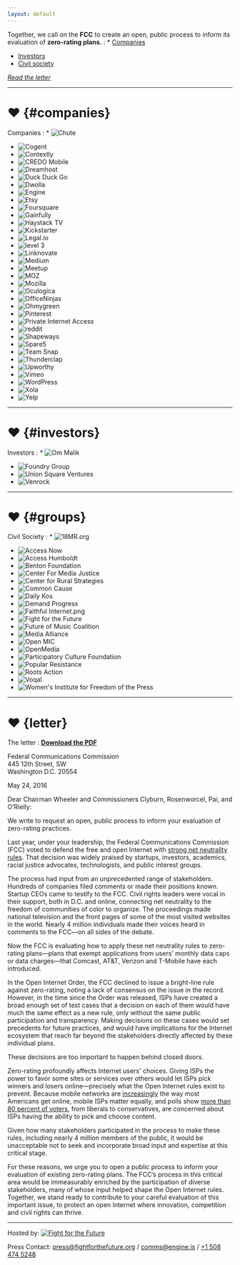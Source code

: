 ```yaml
---
layout: default
---
```


Together, we call on the **FCC** to create an open, public process to inform its evaluation of **zero-rating plans.**
: * [Companies](#companies)
  * [Investors](#investors)
  * [Civil society](#groups)

  [_Read the letter_](#letter)


---

# ♥ {#companies}

Companies
: * ![Chute](images/logos/chute.png)
  * ![Cogent](images/logos/cogent.png)
  * ![Contextly](images/logos/contexly.png)
  * ![CREDO Mobile](images/logos/credomobile.jpg)
  * ![Dreamhost](images/logos/dreamhost.png)
  * ![Duck Duck Go](images/logos/duck_duck_go.png)
  * ![Dwolla](images/logos/dwolla.png)
  * ![Engine](images/logos/engine.png)
  * ![Etsy](images/logos/etsy.png)
  * ![Foursquare](images/logos/foursquare.png)
  * ![Gainfully](images/logos/gainfully.png)
  * ![Haystack TV](images/logos/haystack_tv.jpg)
  * ![Kickstarter](images/logos/kickstarter.png)
  * ![Legal.io](images/logos/legal_io.png)
  * ![level 3](images/logos/level_3.png)
  * ![Linknovate](images/logos/linknovate.png)
  * ![Medium](images/logos/medium.png)
  * ![Meetup](images/logos/meetup.png)
  * ![MOZ](images/logos/moz.png)
  * ![Mozilla](images/logos/mozilla.png)
  * ![Oculogica](images/logos/oculogica.png)
  * ![OfficeNinjas](images/logos/office_ninjas.png)
  * ![Ohmygreen](images/logos/oh_my_green.png)
  * ![Pinterest](images/logos/pinterest.png)
  * ![Private Internet Access](images/logos/private_internet_access.png)
  * ![reddit](images/logos/reddit.png)
  * ![Shapeways](images/logos/shapeways.png)
  * ![Spare5](images/logos/spare5.png)
  * ![Team Snap](images/logos/team_snap.jpg)
  * ![Thunderclap](images/logos/thunderclap.png)
  * ![Upworthy](images/logos/upworthy.png)
  * ![Vimeo](images/logos/vimeo.png)
  * ![WordPress](images/logos/wordpress.png)
  * ![Xola](images/logos/xola.png)
  * ![Yelp](images/logos/yelp.png)



---

# ♥ {#investors}

Investors
: * ![Om Malik](images/logos/om_malik.jpg)
  * ![Foundry Group](images/logos/foundry.jpg)
  * ![Union Square Ventures](images/logos/union_square_ventures.png)
  * ![Venrock](images/logos/venrock.png)


---

# ♥ {#groups}

Civil Society
: * ![18MR.org](images/logos/18mr.png)
  * ![Access Now](images/logos/access.jpg)
  * ![Access Humboldt](images/logos/access_humboldt.jpg)
  * ![Benton Foundation](images/logos/benton.jpg)
  * ![Center For Media Justice](images/logos/cmj.png)
  * ![Center for Rural Strategies](images/logos/center-for-rural.png)
  * ![Common Cause](images/logos/common_cause_png.png)
  * ![Daily Kos](images/logos/daily_kos.png)
  * ![Demand Progress](images/logos/demand_progress.png)
  * ![Faithful Internet.png](images/logos/faithful_internet.png)
  * ![Fight for the Future](images/logos/fftf.png)
  * ![Future of Music Coalition](images/logos/fomc.jpg)
  * ![Media Alliance](images/logos/media_alliance.jpg)
  * ![Open MIC](images/logos/open_mic.png)
  * ![OpenMedia](images/logos/open_media.png)
  * ![Participatory Culture Foundation](images/logos/participatory_culture_foundation.png)
  * ![Popular Resistance](images/logos/popular_resistance.png)
  * ![Roots Action](images/logos/roots_action.png)
  * ![Voqal](images/logos/voqal.png)
  * ![Women's Institute for Freedom of the Press](images/logos/wifp.jpg)


---

# ♥ {letter}

The letter
: [**Download the PDF**](/letter.pdf)
  <!-- PLEASE KEEP THE TABS AND SPACING CONSISTENT HERE (OR ELSE) -->
  <div class="letter">
  <p>
    Federal Communications Commission<br/>
    445 12th Street, SW<br/>
    Washington D.C. 20554
  </p>
  <p>
    May 24, 2016
  </p>
  <p>
    Dear Chairman Wheeler and Commissioners Clyburn, Rosenworcel, Pai, and O’Rielly:
  </p>
  <p>
    We write to request an open, public process to inform your evaluation of zero-rating practices.
  </p>
  <p>
    Last year, under your leadership, the Federal Communications Commission (FCC) voted to defend the free and open Internet with <a href="https://www.fcc.gov/general/open-internet">strong net neutrality rules</a>. That decision was widely praised by startups, investors, academics, racial justice advocates, technologists, and public interest groups.
  </p>
  <p>
    The process had input from an unprecedented range of stakeholders. Hundreds of companies filed comments or made their positions known. Startup CEOs came to testify to the FCC. Civil rights leaders were vocal in their support, both in D.C. and online, connecting net neutrality to the freedom of communities of color to organize. The proceedings made national television and the front pages of some of the most visited websites in the world. Nearly 4 million individuals made their voices heard in comments to the FCC—on all sides of the debate.
  </p>
  <p>
    Now the FCC is evaluating how to apply these net neutrality rules to zero-rating plans—plans that exempt applications from users’ monthly data caps or data charges—that Comcast, AT&T, Verizon and T-Mobile have each introduced.
  </p>
  <p>
    In the Open Internet Order, the FCC declined to issue a bright-line rule against zero-rating, noting a lack of consensus on the issue in the record. However, in the time since the Order was released, ISPs have created a broad enough set of test cases that a decision on each of them would have much the same effect as a new rule, only without the same public participation and transparency. Making decisions on these cases would set precedents for future practices, and would have implications for the Internet ecosystem that reach far beyond the stakeholders directly affected by these individual plans.
  </p>
  <p>
    These decisions are too important to happen behind closed doors.
  </p>
  <p>
    Zero-rating profoundly affects Internet users' choices. Giving ISPs the power to favor some sites or services over others would let ISPs pick winners and losers online—precisely what the Open Internet rules exist to prevent. Because mobile networks are <a href="http://www.smartinsights.com/mobile-marketing/mobile-marketing-analytics/mobile-marketing-statistics/">increasingly</a> the way most Americans get online, mobile ISPs matter equally, and polls show <a href="http://thehill.com/policy/technology/230226-poll-voters-support-broad-concept-of-net-neutrality">more than 80 percent of voters</a>, from liberals to conservatives, are concerned about ISPs having the ability to pick and choose content.
  </p>
  <p>
    Given how many stakeholders participated in the process to make these rules, including nearly 4 million members of the public, it would be unacceptable not to seek and incorporate broad input and expertise at this critical stage.
  </p>
  <p>
    For these reasons, we urge you to open a public process to inform your evaluation of existing zero-rating plans. The FCC’s process in this critical area would be immeasurably enriched by the participation of diverse stakeholders, many of whose input helped shape the Open Internet rules. Together, we stand ready to contribute to your careful evaluation of this important issue, to protect an open Internet where innovation, competition and civil rights can thrive.
  </p>
  </div>

---

Hosted by:
[![Fight for the Future](images/fftf-footer-logo.png)](https://www.fightforthefuture.org)

Press Contact: [press@fightforthefuture.org](mailto:press@fightforthefuture.org) / [comms@engine.is](mailto:comms@engine.is) / [+1 508 474 5248](tel://15084745248)

